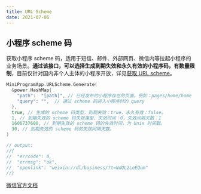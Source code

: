 ```yaml
---
title: URL Scheme
date: 2021-07-06
---
```




## 小程序 scheme 码

获取小程序 scheme 码，适用于短信、邮件、外部网页、微信内等拉起小程序的业务场景。**通过该接口，可以选择生成到期失效和永久有效的小程序码，有数量限制**，目前仅针对国内非个人主体的小程序开放，详见[获取 URL scheme](https://developers.weixin.qq.com/miniprogram/dev/framework/open-ability/url-scheme.html)。

``` go
MiniProgramApp.URLScheme.Generate(
  &power.HashMap{
    "path":  "[path]", // 已经发布的小程序存在的页面。例如：pages/home/home
    "query": "",  // 通过 scheme 码进入小程序时的 query
  },
  true, // 生成的 scheme 码类型，到期失效：true，永久有效：false。
  1, // 到期失效的 scheme 码失效类型，失效时间：0，失效间隔天数：1
  1606737600, // 到期失效的 scheme 码的失效时间，为 Unix 时间戳。
  30, // 到期失效的 scheme 码的失效间隔天数。
)

// output:
//{
//  "errcode": 0,
//  "errmsg": "ok",
//  "openlink": "weixin://dl/business/?t=NdQL2LeEQum"
//}

```

[微信官方文档](https://developers.weixin.qq.com/miniprogram/dev/api-backend/open-api/url-scheme/urlscheme.generate.html)
